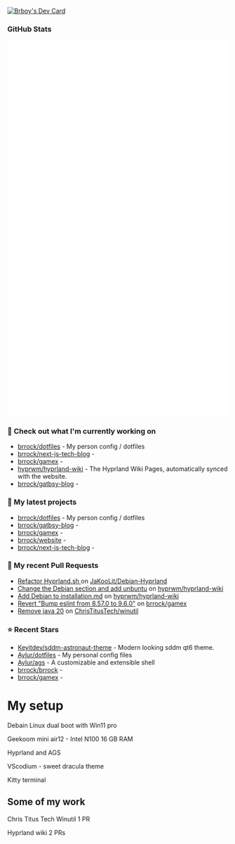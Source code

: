 <a href="https://app.daily.dev/brboy"><img src="https://api.daily.dev/devcards/v2/4Od30842NXiIC3it6dfHG.png?r=60c&type=default" width="356" alt="Brboy's Dev Card"/></a>
### GitHub Stats

<p align="left"><img src="https://raw.githubusercontent.com/brrock/brrock/main/github-metrics.svg" /></p>

### 👷 Check out what I'm currently working on

- [brrock/dotfiles](https://github.com/brrock/dotfiles) - My person config / dotfiles
- [brrock/next-js-tech-blog](https://github.com/brrock/next-js-tech-blog) - 
- [brrock/gamex](https://github.com/brrock/gamex) - 
- [hyprwm/hyprland-wiki](https://github.com/hyprwm/hyprland-wiki) - The Hyprland Wiki Pages, automatically synced with the website.
- [brrock/gatbsy-blog](https://github.com/brrock/gatbsy-blog) - 
### 🌱 My latest projects

- [brrock/dotfiles](https://github.com/brrock/dotfiles) - My person config / dotfiles
- [brrock/gatbsy-blog](https://github.com/brrock/gatbsy-blog) - 
- [brrock/gamex](https://github.com/brrock/gamex) - 
- [brrock/website](https://github.com/brrock/website) - 
- [brrock/next-js-tech-blog](https://github.com/brrock/next-js-tech-blog) - 
### 🔨 My recent Pull Requests

- [Refactor Hyprland.sh ](https://github.com/JaKooLit/Debian-Hyprland/pull/142) on [JaKooLit/Debian-Hyprland](https://github.com/JaKooLit/Debian-Hyprland)
- [Change the Debian section and add unbuntu](https://github.com/hyprwm/hyprland-wiki/pull/740) on [hyprwm/hyprland-wiki](https://github.com/hyprwm/hyprland-wiki)
- [Add Debian to installation.md](https://github.com/hyprwm/hyprland-wiki/pull/733) on [hyprwm/hyprland-wiki](https://github.com/hyprwm/hyprland-wiki)
- [Revert &#34;Bump eslint from 8.57.0 to 9.6.0&#34;](https://github.com/brrock/gamex/pull/6) on [brrock/gamex](https://github.com/brrock/gamex)
- [Remove java 20](https://github.com/ChrisTitusTech/winutil/pull/2095) on [ChrisTitusTech/winutil](https://github.com/ChrisTitusTech/winutil)
### ⭐ Recent Stars

- [Keyitdev/sddm-astronaut-theme](https://github.com/Keyitdev/sddm-astronaut-theme) - Modern looking sddm qt6 theme.
- [Aylur/dotfiles](https://github.com/Aylur/dotfiles) - My personal config files
- [Aylur/ags](https://github.com/Aylur/ags) - A customizable and extensible shell
- [brrock/brrock](https://github.com/brrock/brrock) - 
- [brrock/gamex](https://github.com/brrock/gamex) - 
# My setup

Debain Linux dual boot with Win11 pro

Geekoom mini air12 - Intel N100 16 GB RAM

Hyprland and AGS 

VScodium - sweet dracula theme

Kitty terminal

## Some of my work

Chris Titus Tech Winutil 1 PR

Hyprland wiki 2 PRs

